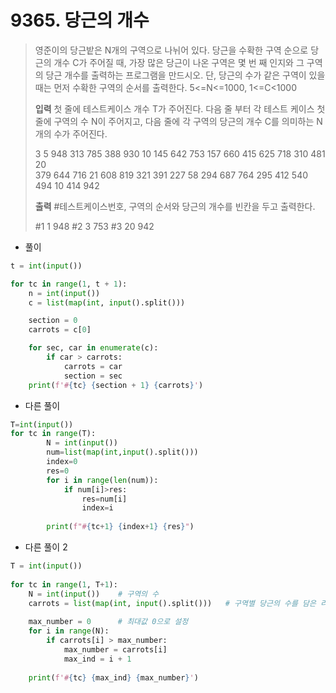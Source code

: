 # 9365. 당근의 개수

> 영준이의 당근밭은 N개의 구역으로 나뉘어 있다. 당근을 수확한 구역 순으로 당근의 개수 C가 주어질 때, 가장 많은 당근이 나온 구역은 몇 번 째 인지와 그 구역의 당근 개수를 출력하는 프로그램을 만드시오. 단, 당근의 수가 같은 구역이 있을 때는 먼저 수확한 구역의 순서를 출력한다.
> 5<=N<=1000, 1<=C<1000
>
> **입력**
> 첫 줄에 테스트케이스 개수 T가 주어진다. 다음 줄 부터 각 테스트 케이스 첫 줄에 구역의 수 N이 주어지고, 다음 줄에 각 구역의 당근의 개수 C를 의미하는 N개의 수가 주어진다.
>
> 3
> 5
> 948 313 785 388 930 
> 10
> 145 642 753 157 660 415 625 718 310 481 
> 20	
> 379 644 716 21 608 819 321 391 227 58 294 687 764 295 412 540 494 10 414 942 
>
> **출력**
> \#테스트케이스번호, 구역의 순서와 당근의 개수를 빈칸을 두고 출력한다.
>
> \#1 1 948
> \#2 3 753
> \#3 20 942

- 풀이

```python
t = int(input())

for tc in range(1, t + 1):
    n = int(input())
    c = list(map(int, input().split()))

    section = 0
    carrots = c[0]

    for sec, car in enumerate(c):
        if car > carrots:
            carrots = car
            section = sec
    print(f'#{tc} {section + 1} {carrots}')
```

- 다른 풀이 

```python
T=int(input())
for tc in range(T):
        N = int(input())
        num=list(map(int,input().split()))
        index=0
        res=0
        for i in range(len(num)):
            if num[i]>res:
                res=num[i]
                index=i
 
        print(f"#{tc+1} {index+1} {res}")
```

- 다른 풀이 2

```python
T = int(input())
 
for tc in range(1, T+1):
    N = int(input())    # 구역의 수
    carrots = list(map(int, input().split()))   # 구역별 당근의 수를 담은 리스트
 
    max_number = 0      # 최대값 0으로 설정
    for i in range(N):
        if carrots[i] > max_number:
            max_number = carrots[i]
            max_ind = i + 1
 
    print(f'#{tc} {max_ind} {max_number}')
```

